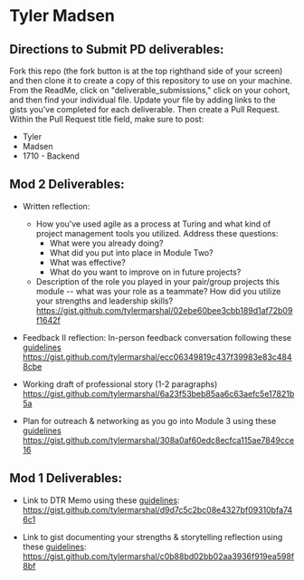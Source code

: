 # Tyler Madsen

## Directions to Submit PD deliverables:
Fork this repo (the fork button is at the top righthand side of your screen) and then clone it to create a copy of this repository to use on your machine. From the ReadMe, click on "deliverable_submissions," click on your cohort, and then find your individual file. Update your file by adding links to the gists you've completed for each deliverable. Then create a Pull Request. Within the Pull Request title field, make sure to post:

* Tyler
* Madsen
* 1710 - Backend

## Mod 2 Deliverables:
* Written reflection:
  * How you've used agile as a process at Turing and what kind of project management tools you utilized. Address these questions:
    * What were you already doing?
    * What did you put into place in Module Two?
    * What was effective?
    * What do you want to improve on in future projects?
  * Description of the role you played in your pair/group projects this module -- what was your role as a teammate? How did you utilize your strengths and leadership skills?
https://gist.github.com/tylermarshal/02ebe60bee3cbb189d1af72b09f1642f
 
* Feedback II reflection: In-person feedback conversation following these [guidelines](https://github.com/turingschool/career-development-curriculum/blob/master/module_two/feedback_conversation_reflection_guidelines.md)
https://gist.github.com/tylermarshal/ecc06349819c437f39983e83c4848cbe

* Working draft of professional story (1-2 paragraphs)
https://gist.github.com/tylermarshal/6a23f53beb85aa6c63aefc5e17821b5a

* Plan for outreach & networking as you go into Module 3 using these [guidelines](https://github.com/turingschool/career-development-curriculum/blob/master/module_two/outreach_networking_guidelines.md)
https://gist.github.com/tylermarshal/308a0af60edc8ecfca115ae7849cce16


## Mod 1 Deliverables:
* Link to DTR Memo using these [guidelines](https://github.com/turingschool/career-development-curriculum/blob/master/module_one/dtr_guidelines_memo.md): https://gist.github.com/tylermarshal/d9d7c5c2bc08e4327bf09310bfa746c1

* Link to gist documenting your strengths & storytelling reflection using these [guidelines](https://github.com/turingschool/career-development-curriculum/blob/master/module_one/strengths_storytelling_reflection.md): https://gist.github.com/tylermarshal/c0b88bd02bb02aa3936f919ea598f8bf

